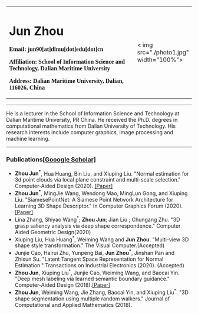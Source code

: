 <table border="0">
  <tr>
    <td width="80%">
      <h1>Jun Zhou</h1>
      <p><b>
        <font size="3" face="Verdana">
          Email: jun90[at]dlmu[dot]edu[dot]cn
        </font>
      </b></p >
      <p><b>
        <font size="3" face="Verdana">
          Affiliation: School of Information Science and Technology, Dalian Maritime University
        </font>
      </b></p >
      <p><b>
        <font size="3" face="Verdana">
          Address: Dalian Maritime University, Dalian, 116026, China
        </font>
      </b></p >
    </td>
    <td width="20%">
      < img src="./photo1.jpg" width="100%">
    </td>
  </tr>
</table>

--- 

He is a lecturer in the School of Information Science and Technology at Dalian Maritime University, PR China. He  received the Ph.D. degrees in computational mathematics from Dalian University of Technology. His research interests include computer graphics, image processing and machine learning.

---

### Publications[[Gooogle Scholar]](https://scholar.google.com/citations?user=R1BlW14AAAAJ&hl=en)

* **Zhou Jun<sup>*</sup>**, Hua Huang, Bin Liu, and Xiuping Liu. "Normal estimation for 3d point clouds via local plane constraint and multi-scale selection." Computer-Aided Design (2020). [[Paper]](https://arxiv.org/pdf/1910.08537.pdf)
* **Zhou Jun<sup>*</sup>**, MingJie Wang, Wendong Mao, MingLun Gong, and Xiuping Liu. "SiamesePointNet: A Siamese Point Network Architecture for Learning 3D Shape Descriptor." In Computer Graphics Forum (2020). [[Paper]](https://onlinelibrary.wiley.com/doi/abs/10.1111/cgf.13804)
* Lina Zhang, Shiyao Wang<sup>*</sup>; **Zhou Jun**; Jian Liu ; Chungang Zhu. "3D grasp saliency analysis via deep shape correspondence." Computer Aided Geometric Design(2020)
* Xiuping Liu, Hua Huang<sup>*</sup>, Weiming Wang and **Jun Zhou**. "Multi-view 3D shape style transformation." The Visual Computer.(Accepted)
* Junjie Cao, Hairui Zhu, Yunpeng Bai, **Jun Zhou<sup>*</sup>**, Jinshan Pan and Zhixun Su. "Latent Tangent Space Representation for Normal Estimation." Transactions on Industrial Electronics (2020). (Accepted)
* **Zhou Jun**, Xiuping Liu<sup>*</sup>, Junjie Cao, Weiming Wang, and Baocai Yin. "Deep mesh labeling via learned semantic boundary guidance." Computer-Aided Design (2018).[[Paper]](https://www.sciencedirect.com/science/article/abs/pii/S001044851830054X)
* **Zhou Jun**, Weiming Wang, Jie Zhang, Baocai Yin, and Xiuping Liu<sup>*</sup>. "3D shape segmentation using multiple random walkers." Journal of Computational and Applied Mathematics (2018).
